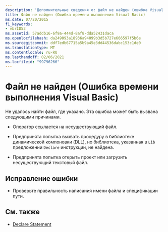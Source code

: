 ```yaml
---
description: 'Дополнительные сведения о: файл не найден (ошибка Visual Basic Run-Time)'
title: Файл не найден (Ошибка времени выполнения Visual Basic)
ms.date: 07/20/2015
f1_keywords:
- vbrID53
ms.assetid: 57addb16-6f9a-444d-8af8-dda52431daca
ms.openlocfilehash: da249093a18936a94099b3d5b727e666597f5b6e
ms.sourcegitcommit: ddf7edb67715a5b9a45e3dd44536dabc153c1de0
ms.translationtype: MT
ms.contentlocale: ru-RU
ms.lasthandoff: 02/06/2021
ms.locfileid: "99796266"
---
```

# <a name="file-not-found-visual-basic-run-time-error"></a>Файл не найден (Ошибка времени выполнения Visual Basic)

Не удалось найти файл, где указано. Эта ошибка может быть вызвана следующими причинами.

- Оператор ссылается на несуществующий файл.

- Предпринята попытка вызвать процедуру в библиотеке динамической компоновки (DLL), но библиотека, указанная в `Lib` предложении `Declare` инструкции, не найдена.

- Предпринята попытка открыть проект или загрузить несуществующий текстовый файл.

## <a name="to-correct-this-error"></a>Исправление ошибки

- Проверьте правильность написания имени файла и спецификации пути.

## <a name="see-also"></a>См. также

- [Declare Statement](../statements/declare-statement.md)
